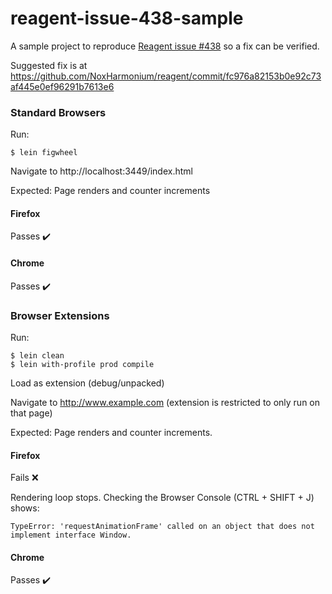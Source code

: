 # reagent-issue-438-sample

A sample project to reproduce [Reagent issue #438](https://github.com/reagent-project/reagent/issues/438)
so a fix can be verified.

Suggested fix is at https://github.com/NoxHarmonium/reagent/commit/fc976a82153b0e92c73af445e0ef96291b7613e6

### Standard Browsers

Run:

    $ lein figwheel

Navigate to http://localhost:3449/index.html

Expected: Page renders and counter increments

#### Firefox

Passes ✔️

#### Chrome

Passes ✔️

### Browser Extensions

Run:

    $ lein clean
    $ lein with-profile prod compile

Load as extension (debug/unpacked)

Navigate to http://www.example.com (extension is restricted to only run on that page)

Expected: Page renders and counter increments.

#### Firefox

Fails ❌

Rendering loop stops. Checking the Browser Console (CTRL + SHIFT + J) shows:

    TypeError: 'requestAnimationFrame' called on an object that does not implement interface Window.

#### Chrome

Passes ✔️

